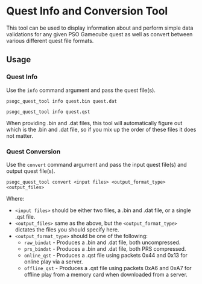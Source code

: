 # Quest Info and Conversion Tool

This tool can be used to display information about and perform simple data validations for any given PSO Gamecube quest
as well as convert between various different quest file formats.

## Usage

### Quest Info

Use the `info` command argument and pass the quest file(s).

```text
psogc_quest_tool info quest.bin quest.dat

psogc_quest_tool info quest.qst
```

When providing .bin and .dat files, this tool will automatically figure out which is the .bin and .dat file, so if you
mix up the order of these files it does not matter.

### Quest Conversion

Use the `convert` command argument and pass the input quest file(s) and output quest file(s).

```text 
psogc_quest_tool convert <input files> <output_format_type> <output_files>
```

Where:

* `<input files>` should be either two files, a .bin and .dat file, or a single .qst file.
* `<output_files>` same as the above, but the `<output_format_type>` dictates the files you should specify here.
* `<output_format_type>` should be one of the following:
  * `raw_bindat` - Produces a .bin and .dat file, both uncompressed.
  * `prs_bindat` - Produces a .bin and .dat file, both PRS compressed.
  * `online_qst` - Produces a .qst file using packets 0x44 and 0x13 for online play via a server.
  * `offline_qst` - Produces a .qst file using packets 0xA6 and 0xA7 for offline play from a memory card when downloaded from a server.
